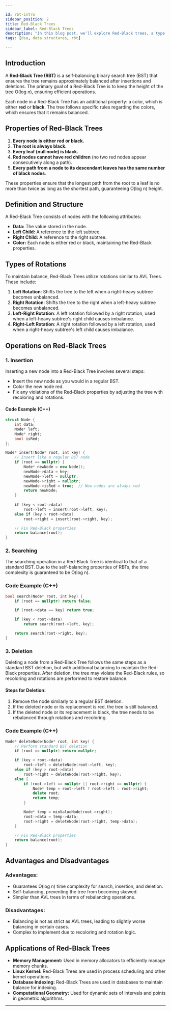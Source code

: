 ```yaml
---

id: rbt-intro  
sidebar_position: 2  
title: Red-Black Trees  
sidebar_label: Red-Black Trees  
description: "In this blog post, we'll explore Red-Black trees, a type of self-balancing binary search tree that guarantees logarithmic time complexity for search, insertion, and deletion operations."  
tags: [dsa, data structures, rbt]  

---
```


## Introduction

A **Red-Black Tree (RBT)** is a self-balancing binary search tree (BST) that ensures the tree remains approximately balanced after insertions and deletions. The primary goal of a Red-Black Tree is to keep the height of the tree O(log n), ensuring efficient operations.

Each node in a Red-Black Tree has an additional property: a color, which is either **red** or **black**. The tree follows specific rules regarding the colors, which ensures that it remains balanced.

## Properties of Red-Black Trees

1. **Every node is either red or black.**
2. **The root is always black.**
3. **Every leaf (null node) is black.**
4. **Red nodes cannot have red children** (no two red nodes appear consecutively along a path).
5. **Every path from a node to its descendant leaves has the same number of black nodes**.

These properties ensure that the longest path from the root to a leaf is no more than twice as long as the shortest path, guaranteeing O(log n) height.

## Definition and Structure

A Red-Black Tree consists of nodes with the following attributes:
- **Data:** The value stored in the node.
- **Left Child:** A reference to the left subtree.
- **Right Child:** A reference to the right subtree.
- **Color:** Each node is either red or black, maintaining the Red-Black properties.

## Types of Rotations

To maintain balance, Red-Black Trees utilize rotations similar to AVL Trees. These include:

1. **Left Rotation**: Shifts the tree to the left when a right-heavy subtree becomes unbalanced.
2. **Right Rotation**: Shifts the tree to the right when a left-heavy subtree becomes unbalanced.
3. **Left-Right Rotation**: A left rotation followed by a right rotation, used when a left-heavy subtree's right child causes imbalance.
4. **Right-Left Rotation**: A right rotation followed by a left rotation, used when a right-heavy subtree's left child causes imbalance.

## Operations on Red-Black Trees

### 1. Insertion

Inserting a new node into a Red-Black Tree involves several steps:

- Insert the new node as you would in a regular BST.
- Color the new node red.
- Fix any violations of the Red-Black properties by adjusting the tree with recoloring and rotations.

#### Code Example (C++)

```cpp
struct Node {
    int data;
    Node* left;
    Node* right;
    bool isRed;
};

Node* insert(Node* root, int key) {
    // Insert like a regular BST node
    if (root == nullptr) {
        Node* newNode = new Node();
        newNode->data = key;
        newNode->left = nullptr;
        newNode->right = nullptr;
        newNode->isRed = true;  // New nodes are always red
        return newNode;
    }
    
    if (key < root->data)
        root->left = insert(root->left, key);
    else if (key > root->data)
        root->right = insert(root->right, key);

    // Fix Red-Black properties
    return balance(root);
}
```

### 2. Searching

The searching operation in a Red-Black Tree is identical to that of a standard BST. Due to the self-balancing properties of RBTs, the time complexity is guaranteed to be O(log n).

### Code Example (C++)

```cpp
bool search(Node* root, int key) {
    if (root == nullptr) return false;

    if (root->data == key) return true;

    if (key < root->data)
        return search(root->left, key);

    return search(root->right, key);
}
```

### 3. Deletion

Deleting a node from a Red-Black Tree follows the same steps as a standard BST deletion, but with additional balancing to maintain the Red-Black properties. After deletion, the tree may violate the Red-Black rules, so recoloring and rotations are performed to restore balance.

#### Steps for Deletion:

1. Remove the node similarly to a regular BST deletion.
2. If the deleted node or its replacement is red, the tree is still balanced.
3. If the deleted node or its replacement is black, the tree needs to be rebalanced through rotations and recoloring.

### Code Example (C++)

```cpp
Node* deleteNode(Node* root, int key) {
    // Perform standard BST deletion
    if (root == nullptr) return nullptr;

    if (key < root->data)
        root->left = deleteNode(root->left, key);
    else if (key > root->data)
        root->right = deleteNode(root->right, key);
    else {
        if (root->left == nullptr || root->right == nullptr) {
            Node* temp = root->left ? root->left : root->right;
            delete root;
            return temp;
        }

        Node* temp = minValueNode(root->right);
        root->data = temp->data;
        root->right = deleteNode(root->right, temp->data);
    }

    // Fix Red-Black properties
    return balance(root);
}
```

## Advantages and Disadvantages

### Advantages:
- Guarantees O(log n) time complexity for search, insertion, and deletion.
- Self-balancing, preventing the tree from becoming skewed.
- Simpler than AVL trees in terms of rebalancing operations.

### Disadvantages:
- Balancing is not as strict as AVL trees, leading to slightly worse balancing in certain cases.
- Complex to implement due to recoloring and rotation logic.

## Applications of Red-Black Trees

- **Memory Management:** Used in memory allocators to efficiently manage memory chunks.
- **Linux Kernel:** Red-Black Trees are used in process scheduling and other kernel operations.
- **Database Indexing:** Red-Black Trees are used in databases to maintain balance for indexing.
- **Computational Geometry:** Used for dynamic sets of intervals and points in geometric algorithms.

---
